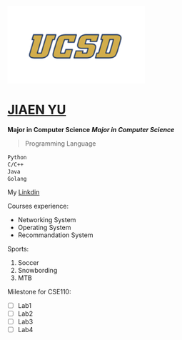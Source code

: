![UCSD](ucsd_icon.png)

# [JIAEN YU](https://www.linkedin.com/in/jiaen-yu-b760a2218/?locale=en_US)

**Major in Computer Science**
***Major in Computer Science***

> Programming Language

```
Python 
C/C++ 
Java 
Golang
```


My [Linkdin](https://www.linkedin.com/in/jiaen-yu-b760a2218/?locale=en_US)

Courses experience:
- Networking System
- Operating System
- Recommandation System

Sports:
1. Soccer
2. Snowbording
3. MTB

Milestone for CSE110:
- [ ] Lab1
- [ ] Lab2
- [ ] Lab3
- [ ] Lab4